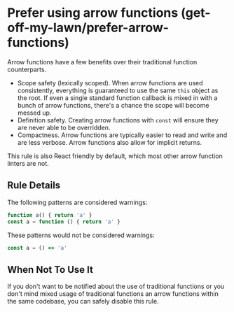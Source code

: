# Prefer using arrow functions (get-off-my-lawn/prefer-arrow-functions)

Arrow functions have a few benefits over their traditional function counterparts.

* Scope safety (lexically scoped). When arrow functions are used consistently, everything is guaranteed to use the same `this` object as the root. If even a single standard function callback is mixed in with a bunch of arrow functions, there's a chance the scope will become messed up.
* Definition safety. Creating arrow functions with `const` will ensure they are never able to be overridden.
* Compactness. Arrow functions are typically easier to read and write and are less verbose. Arrow functions also allow for implicit returns.

This rule is also React friendly by default, which most other arrow function linters are not.

## Rule Details

The following patterns are considered warnings:

```js
function a() { return 'a' }
const a = function () { return 'a' }
```

These patterns would not be considered warnings:

```js
const a = () => 'a'
```

## When Not To Use It

If you don't want to be notified about the use of traditional functions or you don't mind mixed usage of traditional functions an arrow functions within the same codebase, you can safely disable this rule.
